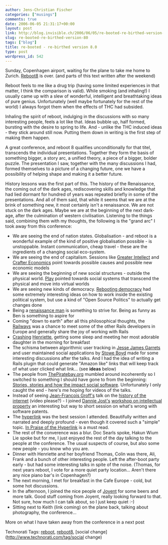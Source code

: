 ```yaml
---
author: Jens-Christian Fischer
categories: ["musings"]
comments: true
date: 2006-06-05 21:31:17+00:00
layout: post
link: http://blog.invisible.ch/2006/06/05/re-booted-re-birthed-version-80/
slug: re-booted-re-birthed-version-80
tags: ["blog"]
title: re-booted - re-birthed version 8.0
type: post
wordpress_id: 542
---
```


Sunday, Copenhagen airport, waiting for the plane to take me home to Zurich. [Reboot8][1] is over. (and parts of this text written after the weekend)

Reboot feels to me like a drug trip (having some limited experiences in that matter, I think the comparison is valid). While smoking (and inhaling!) I usually came up with a slew of wonderful, intelligent and breathtaking ideas of pure genius. Unfortunately (well maybe fortunately for the rest of the world) I always forgot them when the effects of THC had subsided.

Inhaling the spirit of reboot, indulging in the discussions with so many interesting people, feels a lot like that. Ideas bubble up, half formed, bursting with the desire to spring to life. And - unlike the THC induced ideas - they stick around still now. Putting them down in writing is the first step of making them happen. 

A great conference, and reboot 8 qualifies unconditionally for that titel, transcends the individual presentations. Together they form the basis of something bigger, a story arc, a unified theory, a piece of a bigger, bolder puzzle. The presentation I saw, together with the many discussions I had, formed themselves to a picture of a changing future, one we have a possibility of helping shape and making it a better future.

History lessons was the first part of this. The history of the Renaissance, the coming out of the dark ages, rediscovering skills and knowledge that had lied dormant for hundred of years was repeated briefly in some of the presentations. And all of them said, that while it seems that we are at the brink of something new, it most certainly isn't a renaissance. We are not stuck on the dark ages. Maybe we are at the beginning of the next dark-age, after the culmination of western civilisation. Listening to the things said, combining them with my thoughts, the following is the "grand arc" I took away from this conference:

* We are seeing the end of nation states. Globalisation - and reboot is a wonderful example of the kind of positive globalisation possible - is unstoppable. Instant communication, cheap travel - these are the ingredients of a changing social eco-system.
* We are seeing the end of capitalism. Sessions like [Greater Intellect][2] and [Crafter Economics][3] point towards possible causes and possible new economic models
* We are seeing the beginning of new social structures - outside the physical world. [Play][4] pointed towards social systems that transcend the physical and move into virtual worlds
* We are seeing new kinds of democracy. [Rebooting democracy][5] had some extremely interesting ideas on how to work inside the existing political system, but use a kind of "Open Source Politics" to actually get changes done
* Being a [renaissance man][6] is something to strive for. Being as funny as Ben is something to aspire for
* Coming "down to earth" after all this philosophical thoughts, the [Railways][7] was a chance to meet some of the other Rails developers in Europe and generally share the joy of working with Rails
* [Crashing][8] [Henriette][9], getting some sleep and meeting her most adorable daughter in the morning for breakfast
* The schisma between algorithmic user tracking in [Jesse James Garrets][10] and user maintained social applications by [Stowe Boyd][11] made for some interesting discussions after the talks. And I had the idea of writing a Rails plugin that could generate "Amazon like" links that will keep track of what user clicked what link... (see **ideas** below)
* The people from [ThePiratebay.org][12] mumbled around incoherently so I switched to something I should have gone to from the beginning: [Stories, stories and how the impact social software][20]. Unfortunately I only caught the end - here's me hoping for videos of the talks.
* Instead of seeing [Jean-Francois Groff's][14] talk on the [history of the internet][13] (video please?) - I joined [Dannie Jost's][15] [workshop on intellectual property][16] an interesting but way to short session on what's wrong with software patents.
* The [hyperlink][17] was the best session I attended. Beautifully written and narrated and deeply profound - even though it covered such a "simple" topic. [In Praise of the Hyperlink][18] is a must read.
* The rest of the converence was a blur. Doc Searls spoke, Hakun Wium Lie spoke but for me, I just enjoyed the rest of the day talking to the people at the conference. The usual suspects of course, but also some new people - you know who you are.
* Dinner with Henriette and her boyfriend Thomas, Colin was there, Ali, Frank and a bunch of other interesting people. Left the after-boot party early - but had some interesting talks in spite of the noise. (Thomas, for next years reboot, I vote for a more quiet party location... Aren't there any nice piano bar's in Copenhagen?)
* The next morning, I met for breakfast in the Cafe Europe - cold, but some hot discussions.
* In the afternoon, I joined the nice people of [Joyent][19] for some beers and more talk. Good stuff coming from Joyent, really looking forward to that. Not sure, how much I can talk about, so I just keep quiet :-)
* Sitting next to Keith (link coming) on the plane back, talking about photography, the conference...

More on what I have taken away from the conference in a next post
 

[1]: http://reboot.dk
[2]: http://reboot.dk/wiki/General_Intellect_-_or_the_Renaissance_of_Karl_Marx
[3]: http://reboot.dk/wiki/Crafter_Economics
[4]: http://reboot.dk/wiki/Play
[5]: http://reboot.dk/wiki/Let%27s_reboot_democracy
[6]: http://www.benhammersley.com/Ben/Blog/637DD488-4A51-492C-807E-C9D8996DC972.html
[7]: http://reboot.dk/wiki/The_Railways
[8]: http://canicrash.org/
[9]: http://henrietteweber.com/
[10]: http://reboot.dk/wiki/Beyond_Tagging:_User-Generated_Information_Architecture
[11]: http://www.stoweboyd.com/message/2006/02/the_revolution_.html
[12]: http://reboot.dk/wiki/The_Grey_Commons
[13]: http://reboot.dk/wiki/From_Improbable_to_Unstoppable:_a_brief_history_of_the_World_Wide_Web
[14]: http://reboot.dk/wiki/User:JFG
[15]: http://uncondition.blogspot.com
[16]: http://uncondition.blogspot.com/2006/05/what-is-intellectual-property-in-time.html
[17]: http://reboot.dk/wiki/In_Praise_Of_The_Hyperlink
[18]: http://adactio.com/articles/1132/
[19]: http://joyeur.com/2006/05/29/copenhagen-meetup-this-saturday
[20]: http://reboot.dk/wiki/What_social_software_can_learn_from_Homer%2C_Dickens%2C_and_Marvel_Comics




Technorati Tags: [reboot](http://www.technorati.com/tag/reboot), [reboot8](http://www.technorati.com/tag/reboot8), [social change](http://www.technorati.com/tag/social change)
